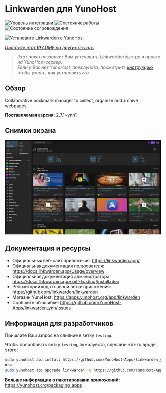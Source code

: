 <!--
Важно: этот README был автоматически сгенерирован <https://github.com/YunoHost/apps/tree/master/tools/readme_generator>
Он НЕ ДОЛЖЕН редактироваться вручную.
-->

# Linkwarden для YunoHost

[![Уровень интеграции](https://dash.yunohost.org/integration/linkwarden.svg)](https://ci-apps.yunohost.org/ci/apps/linkwarden/) ![Состояние работы](https://ci-apps.yunohost.org/ci/badges/linkwarden.status.svg) ![Состояние сопровождения](https://ci-apps.yunohost.org/ci/badges/linkwarden.maintain.svg)

[![Установите Linkwarden с YunoHost](https://install-app.yunohost.org/install-with-yunohost.svg)](https://install-app.yunohost.org/?app=linkwarden)

*[Прочтите этот README на других языках.](./ALL_README.md)*

> *Этот пакет позволяет Вам установить Linkwarden быстро и просто на YunoHost-сервер.*  
> *Если у Вас нет YunoHost, пожалуйста, посмотрите [инструкцию](https://yunohost.org/install), чтобы узнать, как установить его.*

## Обзор

Collaborative bookmark manager to collect, organize and archive webpages.


**Поставляемая версия:** 2.7.1~ynh1

## Снимки экрана

![Снимок экрана Linkwarden](./doc/screenshots/dashboard.jpg)

## Документация и ресурсы

- Официальный веб-сайт приложения: <https://linkwarden.app/>
- Официальная документация пользователя: <https://docs.linkwarden.app/Usage/overview>
- Официальная документация администратора: <https://docs.linkwarden.app/self-hosting/installation>
- Репозиторий кода главной ветки приложения: <https://github.com/linkwarden/linkwarden>
- Магазин YunoHost: <https://apps.yunohost.org/app/linkwarden>
- Сообщите об ошибке: <https://github.com/YunoHost-Apps/linkwarden_ynh/issues>

## Информация для разработчиков

Пришлите Ваш запрос на слияние в [ветку `testing`](https://github.com/YunoHost-Apps/linkwarden_ynh/tree/testing).

Чтобы попробовать ветку `testing`, пожалуйста, сделайте что-то вроде этого:

```bash
sudo yunohost app install https://github.com/YunoHost-Apps/linkwarden_ynh/tree/testing --debug
или
sudo yunohost app upgrade linkwarden -u https://github.com/YunoHost-Apps/linkwarden_ynh/tree/testing --debug
```

**Больше информации о пакетировании приложений:** <https://yunohost.org/packaging_apps>
